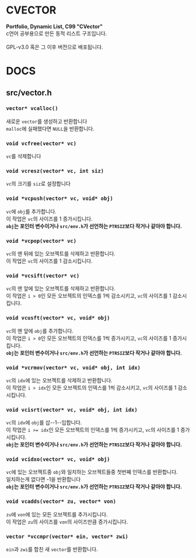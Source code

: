 # CVECTOR
**Portfolio, Dynamic List, C99 "CVector"**<br>
c언어 공부용으로 만든 동적 리스트 구조입니다.<br>
<br>
GPL-v3.0 혹은 그 이후 버전으로 배포됩니다.
# DOCS
## src/vector.h

### `vector* vcalloc()`
새로운 `vector`를 생성하고 반환합니다<br>
`malloc`에 실패했다면 `NULL`을 반환합니다.

### `void vcfree(vector* vc)`
`vc`를 삭제합니다

### `void vcresz(vector* vc, int siz)`
`vc`의 크기를 `siz`로 설정합니다

### `void *vcpush(vector* vc, void* obj)`
`vc`에 `obj`를 추가합니다.<br>
이 작업은 `vc`의 사이즈를 1 증가시킵니다.<br>
**`obj`는 포인터 변수이거나 `src/env.h`가 선언하는 `PTRSIZ`보다 작거나 같아야 합니다.**

### `void *vcpop(vector* vc)`
`vc`의 맨 뒤에 있는 오브젝트를 삭제하고 반환합니다.<br>
이 작업은 `vc`의 사이즈를 1 감소시킵니다.

### `void *vcsift(vector* vc)`
`vc`의 맨 앞에 있는 오브젝트를 삭제하고 반환합니다.<br>
이 작업은 `i > 0`인 모든 오브젝트의 인덱스를 1씩 감소시키고, `vc`의 사이즈를 1 감소시킵니다.

### `void vcusft(vector* vc, void* obj)`
`vc`의 맨 앞에 `obj`를 추가합니다.<br>
이 작업은 `i > 0`인 모든 오브젝트의 인덱스를 1씩 증가시키고, `vc`의 사이즈를 1 증가시킵니다.<br>
**`obj`는 포인터 변수이거나 `src/env.h`가 선언하는 `PTRSIZ`보다 작거나 같아야 합니다.**

### `void *vcrmov(vector* vc, void* obj, int idx)`
`vc`의 `idx`에 있는 오브젝트를 삭제하고 반환합니다.<br>
이 작업은 `i > idx`인 모든 오브젝트의 인덱스를 1씩 감소시키고,
`vc`의 사이즈를 1 감소시킵니다.

### `void vcisrt(vector* vc, void* obj, int idx)`
`vc`의 `idx`에 `obj`를 삽--1--입합니다.<br>
이 작업은 `i >= idx`인 모든 오브젝트의 인덱스를 1씩 증가시키고, `vc`의 사이즈를 1 증가시킵니다.<br>
**`obj`는 포인터 변수이거나 `src/env.h`가 선언하는 `PTRSIZ`보다 작거나 같아야 합니다.**

### `void vcidxo(vector* vc, void* obj)`
`vc`에 있는 오브젝트중 `obj`와 일치하는 오브젝트들중 첫번째 인덱스를 반환합니다.<br>
일치하는게 없다면 -1을 반환합니다<br>
**`obj`는 포인터 변수이거나 `src/env.h`가 선언하는 `PTRSIZ`보다 작거나 같아야 합니다.**

### `void vcadds(vector* zu, vector* von)`
`zu`에 `von`에 있는 모든 오브젝트를 추가시킵니다.<br>
이 작업은 `zu`의 사이즈를 `von`의 사이즈만큼 증가시킵니다.

### `vector *vccmpr(vector* ein, vector* zwi)`
`ein`과 `zwi`를 합친 새 `vector`를 반환합니다.